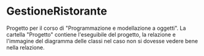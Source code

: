 # GestioneRistorante
Progetto per il corso di "Programmazione e modellazione a oggetti".
La cartella "Progetto" contiene l'eseguibile del progetto, la relazione e l'immagine del diagramma delle classi nel caso non si dovesse vedere bene nella relazione.
